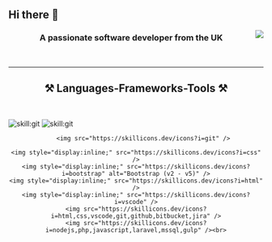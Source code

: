 ## Hi there 👋

<img align="right" src="https://visitor-badge.laobi.icu/badge?page_id=sbrookes76.sbrookes76" />

<h3 align="center">A passionate software developer from the UK</h3>

<br/>
<hr/>
 
<h2 align="center">⚒️ Languages-Frameworks-Tools ⚒️</h2>
<br/>

![skill:git](https://go-skill-icons.vercel.app/api/icons?i=git&theme=light&titles=true)
![skill:git](https://go-skill-icons.vercel.app/api/icons?i=github&theme=light&titles=true)

<div align="center">

        <img src="https://skillicons.dev/icons?i=git" />

    <img style="display:inline;" src="https://skillicons.dev/icons?i=css" />
    <img style="display:inline;" src="https://skillicons.dev/icons?i=bootstrap" alt="Bootstrap (v2 - v5)" />
    <img style="display:inline;" src="https://skillicons.dev/icons?i=html" />
    <img style="display:inline;" src="https://skillicons.dev/icons?i=vscode" />
    <img src="https://skillicons.dev/icons?i=html,css,vscode,git,github,bitbucket,jira" />
    <img src="https://skillicons.dev/icons?i=nodejs,php,javascript,laravel,mssql,gulp" /><br>
</div>

<!--
**SBrookes76/SBrookes76** is a ✨ _special_ ✨ repository because its `README.md` (this file) appears on your GitHub profile.

Here are some ideas to get you started:

- 🔭 I’m currently working on ...
- 🌱 I’m currently learning ...
- 👯 I’m looking to collaborate on ...
- 🤔 I’m looking for help with ...
- 💬 Ask me about ...
- 📫 How to reach me: ...
- 😄 Pronouns: ...
- ⚡ Fun fact: ...
-->
